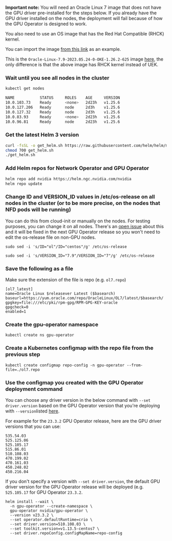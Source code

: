 **Important note:** You will need an Oracle Linux 7 image that does not have the GPU driver pre-installed for the steps below. If you already have the GPU driver installed on the nodes, the deployment will fail because of how the GPU Operator is designed to work.

You also need to use an OS image that has the Red Hat Compatible (RHCK) kernel.

You can import the image [from this link](https://objectstorage.us-phoenix-1.oraclecloud.com/p/ZDHMTkZfJUNzrJrJ9o8pedJ1dwlBzH2GaUqvuKL9xMrDhV_Y_AHn-pLI9YuzZ-my/n/hpc_limited_availability/b/oke-images/o/RHCK-Oracle-Linux-7.9-2023.05.24-0-OKE-1.26.2-625) as an example.

This is the `Oracle-Linux-7.9-2023.05.24-0-OKE-1.26.2-625` image [here](https://docs.oracle.com/en-us/iaas/images/image/9042e7ef-606b-4ab5-b83b-d811963f193e/), the only difference is that the above image has RHCK kernel instead of UEK.

### Wait until you see all nodes in the cluster

```sh
kubectl get nodes

NAME           STATUS     ROLES    AGE     VERSION
10.0.103.73    Ready      <none>   2d23h   v1.25.6
10.0.127.206   Ready      node     2d3h    v1.25.6
10.0.127.32    Ready      node     2d3h    v1.25.6
10.0.83.93     Ready      <none>   2d23h   v1.25.6
10.0.96.81     Ready      node     2d23h   v1.25.6
```

### Get the latest Helm 3 version
```sh
curl -fsSL -o get_helm.sh https://raw.githubusercontent.com/helm/helm/main/scripts/get-helm-3
chmod 700 get_helm.sh
./get_helm.sh
```

### Add Helm repos for Network Operator and GPU Operator
```sh
helm repo add nvidia https://helm.ngc.nvidia.com/nvidia
helm repo update
```

### Change ID and VERSION_ID values in /etc/os-release on all nodes in the cluster (or to be more precise, on the nodes that NFD pods will be running)

You can do this from cloud-init or manually on the nodes. For testing purposes, you can change it on all nodes. There's an [open issue](https://github.com/NVIDIA/gpu-operator/issues/562) about this and it will be fixed in the next GPU Operator release so you won't need to edit the os-release file on non-GPU nodes.

```
sudo sed -i 's/ID="ol"/ID="centos"/g' /etc/os-release

sudo sed -i 's/VERSION_ID="7.9"/VERSION_ID="7"/g' /etc/os-release
```

### Save the following as a file

Make sure the extension of the file is repo (e.g. `ol7.repo`)

```
[ol7_latest]
name=Oracle Linux $releasever Latest ($basearch)
baseurl=https://yum.oracle.com/repo/OracleLinux/OL7/latest/$basearch/
gpgkey=file:///etc/pki/rpm-gpg/RPM-GPG-KEY-oracle
gpgcheck=0
enabled=1
```

### Create the gpu-operator namespace

```
kubectl create ns gpu-operator
```

### Create a Kubernetes configmap with the repo file from the previous step

```
kubectl create configmap repo-config -n gpu-operator --from-file=./ol7.repo
```

### Use the configmap you created with the GPU Operator deployment command

You can choose any driver version in the below command  with `--set driver.version` based on the GPU Operator version that you're deploying with `--version`listed [here](https://docs.nvidia.com/datacenter/cloud-native/gpu-operator/latest/platform-support.html#gpu-operator-component-matrix).

For example for the `23.3.2` GPU Operator release, here are the GPU driver versions that you can use:
```
535.54.03
525.125.06
525.105.17
515.86.01
510.108.03
470.199.02
470.161.03
450.248.02
450.216.04
```
If you don't specify a version with `--set driver.version`, the default GPU driver version for the GPU Operator release will be deployed (e.g. `525.105.17` for GPU Operator `23.3.2`.

```
helm install --wait \
  -n gpu-operator --create-namespace \
  gpu-operator nvidia/gpu-operator \
  --version v23.3.2 \
  --set operator.defaultRuntime=crio \
  --set driver.version=510.108.03 \
  --set toolkit.version=v1.13.5-centos7 \
  --set driver.repoConfig.configMapName=repo-config
```
